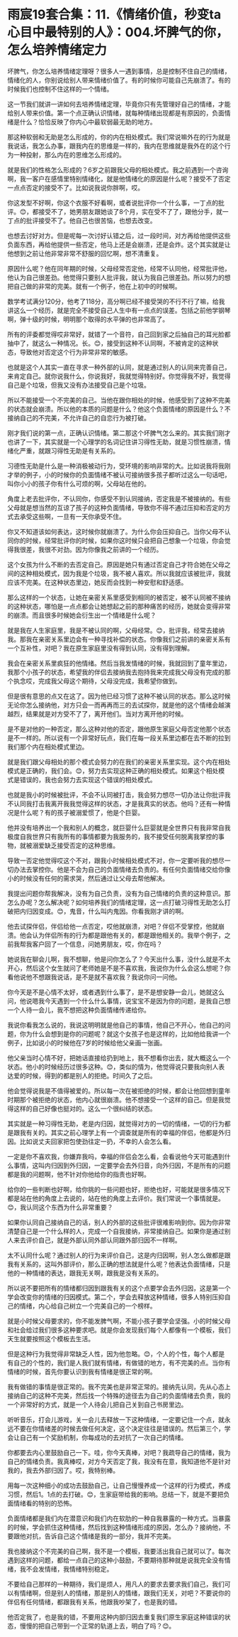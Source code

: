 # 雨宸19套合集：11.《情绪价值，秒变ta心目中最特别的人》：004.坏脾气的你，怎么培养情绪定力

坏脾气，你怎么培养情绪定理呀？很多人一遇到事情，总是控制不住自己的情绪，情绪化的人，你别说给别人带来情绪价值了。有的时候你可能自己先崩溃了。有的时候我们也控制不住这样的一个情绪。

这一节我们就讲一讲如何去培养情绪定理，毕竟你只有先管理好自己的情绪，才能给别人带来价值。第一个点正确认识情绪，就每种情绪出现都是有原因的，负面情绪是什么？恰恰反映了你内心中最软弱最无助的地方。

那这种软弱和无助是怎么形成的，你的内在相处模式。我们常说嘛外在的行为就是我说话，我怎么办事，跟我内在的思维是一样的，我内在思维就是我外在的这个行为一种投射，那么内在的思维怎么形成的。

就是我们的性格怎么形成的？6岁之前跟我父母的相处模式。我之前遇到一个咨询啊，我一客户在感情里特别情绪化，就是他情绪化的原因是什么呢？接受不了否定一点点否定的接受不了。比如说我说你胖啊，哎。

你这发型不好啊，你这个衣服不好看啊，或者说批评你一个什么事，一丁点的批评。😊，都接受不了，她男朋友跟她谈了8个月，实在受不了了，跟他分手，就一丁点的批评接受不了。他自己也很苦恼，也想去改变。

也想去讨好对方。但是呢每一次讨好认错之后，过一段时间，对方再给他提供这些负面东西，再给他提供一些否定，他马上还是会崩溃，还是会炸。这个其实就是让他想到之前让他非常非常不舒服的回忆啊，想不清重复。

原因什么呢？他在同年期的时候，父母经常否定他，经常不认同他，经常批评他，他认为自己很差劲。他觉得只要别人批评我，就认为我自己很差劲。所以努力的想把自己做的非常的完美。就有一个例子，他在上初中的时候啊。

数学考试满分120分，他考了118分，高分啊已经不接受哭的不行不行了嘛，给我讲这么一个经历，就是完全不接受自己人生中有一点点的误差。包括之前他学钢琴啊，弹十级的时候，明明那个取得的水平弹的也非常高了。

所有的评委都觉得哎非常好，就错了一个音符，自己回到家之后抽自己的耳光脸都抽中了，就这么一种情况。长。😊，接受到这种不认同啊，不被肯定的这种状态，导致他对否定这个行为非常非常的敏感。

也就是这个人其实一直在寻求一种外部的认同，就是通过别人的认同来完善自己，来肯定自己。就你说我什么，你说我好，我就觉得特别好。你觉得我不好，我觉得自己是个垃圾，但我又没有办法接受自己是个垃圾。

所以不能接受一个不完美的自己。当他在跟你相处的时候，他感受到了这种不完美的状态就会崩溃。所以他的本质的问题是什么？他这个负面情绪的原因是什么？不接纳自己的不完美，不允许自己的自恋行为被打破。

刚才我们说的第一点，正确认识情绪。第二那这个坏脾气怎么来的。其实我们刚才也讲了一下，其实就是一个心理学的名词记住讲习得性无助，就是习惯性崩溃，情绪化严重，就跟习得性无助是有关系的。

习德性无助是什么是一种消极被动行为，受环境的影响非常的大。比如说我将我刚才举的例子，小的时候你的负面情绪不被认可接纳很多孩子都听过这么一句话吧，叫你小小的孩子你有什么可烦的啊，父母站在他的。

角度上老去批评你，不认同你，你感受不到认同接纳，否定我是不被接纳的。有些父母就是想当然的互谅了孩子的这种负面情绪，导致你不得不通过压抑和否定的方式去承受这些啊，一旦有一天你承受不住。

你又不知道该如何表达，这时候你就崩溃了。为什么你会压抑自己。当你父母不认同你的时候，经常批评你的时候，如果你这时候只会把自己想象一个垃圾，你会觉得我很差，我很不对劲。因为你像我之前讲的一个经历。

这个女孩为什么不断的去否定自己。原因是她只有通过否定自己才符合她在父母之间的这种相处模式，因为我是个垃圾，我不被人喜欢。所以我就应该被批评，我就应该不完美。在这种状态里边，她反而会找到一种安慰和舒适感。

那么这样的一个状态，让她在亲密关系里感受到相同的被否定，被不认同被不接纳的这种状态，哪怕是一点点都会让她想起之前的那种痛苦的经历，她就会变得非常的崩溃。而且很多时候她会衍生出一个情绪是什么呢？

就是我在人生家庭里，我是不被认同的啊，父母经常。😊，批评我，经常去接纳我。那我在亲密关系里边会有一种寻找补偿的状态。你像我们之前讲的亲密关系有一个互补性，对吧？我在原生家庭里没有得到认同，没有得到理解。

我会在亲密关系里疯狂的他情绪。然后当我发情绪的时候，我就回到了童年里边，我那个小孩子的状态，希望我的伴侣去接纳我去抱持我来完成我父母没有完成的那个执念哎，完成我父母这个期待，父母没完成，我希望你做到。

但是很有意思的点又在这了。因为他已经习惯了这种不被认同的状态。那么这时候无论你怎么接纳他，对方只会一而再再而三的去试探你，就是他的这个情绪会越演越烈，结果就是对方受不了了，离开他们。当对方离开他的时候。

是不是对他的一种否定，那么这种对他的否定，跟他原生家庭父母否定他那个状态是不一样的。所以说有一个非常好玩点，我们在每一段关系里边都在去不断的拉到我们那个内在相处模式里边。

就是我们跟父母相处的那个模式会努力的在我们的亲密关系里实现。这个内在相处模式是正确的，我们会。😊，努力去实现这种正确的相处模式。如果这个相处模式是错误的，我也会努力去实现这个错误的相处模式。

也就是我小的时候被批评，不会不认同被打击，我会努力想尽一切办法让你批评我不认同我打击我离开我我觉得这样的状态，才是我真实的状态。他吗？还有一种情况是什么呢？有的孩子被溺爱惯了，他是个巨婴。

他并没有培养出一个我和别人的概念，就巨婴什么巨婴就是全世界只有我非常自我极度自我世界只有我所有的事情都要为我服务的，我不接受任何脱离我掌控的事物，就被溺爱缺乏接受否定的这种思维。

导致一否定他觉得哎这个不对，跟我小时候相处模式不对，你一定要听我的想尽一切办法去掌控你。他是不会为自己的负面情绪去负责的。有任何负面情绪交给你像小的时候没有任何的需求哭，然后通过让父母去帮他解决。

我提出问题你帮我解决，没有为自己负责，没有为自己情绪的负责的这种意识。那怎么办呢？怎么解决呢？如何培养我们的情绪定理，这一点打破习得性无助怎么打破把内归因变成。😊，鬼音，什么叫内鬼因。你看我刚才讲的啊。

他去试探伴侣，伴侣给他一点否定，哎他就崩溃，对吧？伴侣不受掌控，他就崩溃。他会认为伴侣所有的行为都是跟他有关的，都是跟他相关的。我举个例子，之前我帮我客户回了一个信息，问她男朋友，哎，你在吗？

她说我在聊会儿啊，我不想聊，他是问你怎么了？今天出什么事，没什么就是不太开心，然后这个女生就问了老师她是不是不喜欢我，我说你为什么会这么想呢？你看他说他不想跟我说话，是不是就不喜欢我？我说你问一问他。

你今天是不是心情不太好，或者遇到什么事了，是不是想安静一会儿，她就这么问，他说嗯我今天遇到一个什么什么事情，说宝宝不是因为你的问题，是我自己想一个人待一会儿，我不想把这种负面情绪传递给你。

我说你看我怎么说的，我说这明明就是他自己的事情，他自己不开心，他自己的问题，你为什么会想到是你的问题呢？就这个女孩子也是这样的，比如他给我讲一个例子，比如说小的时候他在7岁的时候给他父亲画一张画。

他父亲当时心情不好，把她话直接给扔到地上，我不想看你出去，就大概这么一个状态。他小的时候经历过很多这种。😊，类似的情为，他觉得说只要我向别人表达爱的时候，得到的都是别人的拒绝。时间久了之后。

他会觉得说我是不值得被爱的。所以每一次在被拒绝的时候，都会让他回想到童年时期那个被拒绝的状态，他内心就很崩溃。他不想接受一个这样的自己。但是我觉得这样的自己好像也挺对的。这么一个很纠结的状态。

其实就是一种习得性无助，老是内归因，就觉得对方的一切的情绪，一切的行为都是跟我有关的。其实之前心理学上有一个调查就是所有的幸福的伴侣，他都是外归因。比如说丈夫回家把包使劲往定一扔，不幸的人会怎么看。

一定是你不喜欢我，你嫌弃我吗，幸福的伴侣会怎么看，会看说他今天可能遇到什么事情，这叫内归因到外归因，一定要学会去外归音，向外归因，不是所有的问题都是我的问题啊，他不针对你他给你的指责也好啊。

给你的一些判断也好啊，给你挑的一些问题也好，拒绝也好，可能就是很多情况下都是站在他的角度上去说的，站在他的角度上去评价。我们常说一个事情就是。😊，我认同这个东西为什么非常重要？

如果你认同自己接纳自己的话，别人的外部的这些批评很难影响到你。因为你非常清楚自己是一个什么样的人，完成一个自我接纳，非常接纳自己。如果你是通过别人来去评价自己，就是外部认同外部认同跟外部归因不一样啊。

太不认同什么呢？通过别人的行为来评价自己，这是内归因啊，别人怎么做都是跟我有关系的，这叫外部评价，那么正确的想法就是什么呢？他表达负面情绪，只是他的一种情绪的表达，跟我无关啊，跟我是没有关系的。

所以说不要把所有的情绪都归因到跟我有关的这个点要学会去外归因，这是第一个学会改变你的情绪的归因模式。第二个，学会去释放这种情绪，很多人特别压抑自己的情绪，内心给自己树立一个完美自己的一个榜样。

就是小时候父母要求的，你不能发脾气啊，不能小孩子要学会坚强。小的时候父母和社会给过我们很多这种要求吧。就是你会发现我们每个人都像有一个模板，我们天生就要按照这个模板去生活。

但是这种行为我觉得非常缺乏人性，因为他忽略。😊，个人的个性，每个人都是有自己的个性的，我们是人我们就有情绪，有做错的地方，有不完美的点。当你有情绪的时候，首先你要认识到我有情绪是很正常的啊。

我有做错的事情是很正常的。我不完美也是非常正常的。接纳先认同，先从心态上接纳自己的这种不完美，然后找一个特殊的途径去为自己的负面情绪去负责，我的一个非常好的方式，就是一个人待会儿把自己关到自己书房里边。

听听音乐，打会儿游戏，关一会儿去释放一下这种情绪，一定要记住一个点，就永远不要在你情绪差的时候去做任何决定，这个决定往往是错误的。然后第三个，学会让自己有一个奖励机制，你每成功的去对抗了一次自己的情绪。

你都要去内心里鼓励自己一下。哇，你今天真棒，对吧？我疏导自己的情绪，我为自己的情绪负责。我真棒哎，对方今天否定了我，我没有在意，我知道他不是针对我的，我去外部归因了。哎，我特别棒。

用每一次这种细小的成功去鼓励自己，让自己慢慢养成一个这样的行为模式，养成习惯，然后1。1点的去打破。😊，生家庭带给我的影响。总结一下，就是不要把负面情绪看的特别的恐怖。

负面情绪都是我们内在潜意识和我们内在软肋的一种自我暴露的一种方式。当暴露的时候，学会抓住这种情绪，然后找到这种情绪形成的原因，怎么办？接纳他，不要跟他对抗，告诉自己这个情绪是我的一部分，我并不完美。

我也接纳这个不完美的自己啊，我不是一个模板，我要活出我自己就可以了。每次遇到这样的问题，都给一点自己的这种小鼓励，不要期待那种就是说我完全没有情绪，我不会发情绪，我情绪特别稳定。

不要给自己那样的一种期待，我们是烦人，用凡人的要求去要求我们自己，我们可以有情绪啊，但是别人的情绪，那是别人的情绪，跟我们无关，对吧？不要说你的伴侣有任何情绪，都跟我有关系，他跟我吵架了，也是我的错。

他否定我了，也是我的错，不要用这种内部归因去重复我们原生家庭这种错误的状态，慢慢的把自己带到一个正常的轨道上去，明白了吗？😊。

